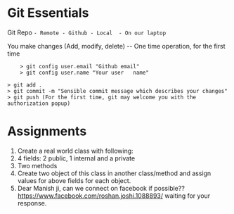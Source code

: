 # Git Essentials
Git Repo
``
    - Remote - Github
    - Local  - On our laptop
``

You make changes (Add, modify, delete)
-- One time operation, for the first time
```
    > git config user.email "Github email"
    > git config user.name "Your user   name"
```
```
> git add .
> git commit -m "Sensible commit message which describes your changes"
> git push (For the first time, git may welcome you with the authorization popup)
```

# Assignments

1. Create a real world class with following:
 1. 4 fields: 2 public, 1 internal and a private
 2. Two methods
 3. Create two object of this class in another class/method and assign values for above fields for each object.
 4. Dear Manish ji, can we connect on facebook if possible?? https://www.facebook.com/roshan.joshi.1088893/  waiting for your response.
